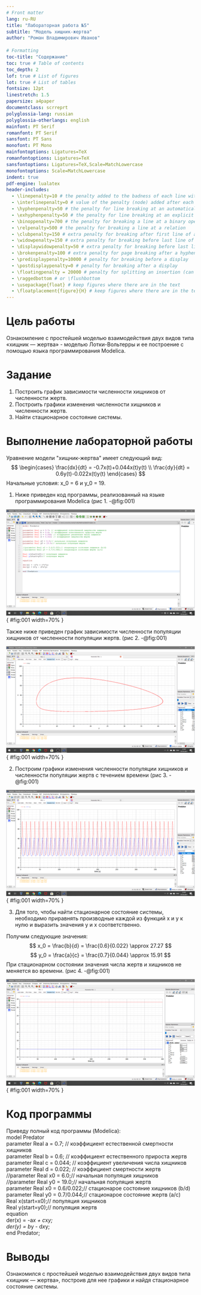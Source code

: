 ```yaml
---
# Front matter
lang: ru-RU
title: "Лабораторная работа №5"
subtitle: "Модель хищник-жертва"
author: "Роман Владимирович Иванов"

# Formatting
toc-title: "Содержание"
toc: true # Table of contents
toc_depth: 2
lof: true # List of figures
lot: true # List of tables
fontsize: 12pt
linestretch: 1.5
papersize: a4paper
documentclass: scrreprt
polyglossia-lang: russian
polyglossia-otherlangs: english
mainfont: PT Serif
romanfont: PT Serif
sansfont: PT Sans
monofont: PT Mono
mainfontoptions: Ligatures=TeX
romanfontoptions: Ligatures=TeX
sansfontoptions: Ligatures=TeX,Scale=MatchLowercase
monofontoptions: Scale=MatchLowercase
indent: true
pdf-engine: lualatex
header-includes:
  - \linepenalty=10 # the penalty added to the badness of each line within a paragraph (no associated penalty node) Increasing the value makes tex try to have fewer lines in the paragraph.
  - \interlinepenalty=0 # value of the penalty (node) added after each line of a paragraph.
  - \hyphenpenalty=50 # the penalty for line breaking at an automatically inserted hyphen
  - \exhyphenpenalty=50 # the penalty for line breaking at an explicit hyphen
  - \binoppenalty=700 # the penalty for breaking a line at a binary operator
  - \relpenalty=500 # the penalty for breaking a line at a relation
  - \clubpenalty=150 # extra penalty for breaking after first line of a paragraph
  - \widowpenalty=150 # extra penalty for breaking before last line of a paragraph
  - \displaywidowpenalty=50 # extra penalty for breaking before last line before a display math
  - \brokenpenalty=100 # extra penalty for page breaking after a hyphenated line
  - \predisplaypenalty=10000 # penalty for breaking before a display
  - \postdisplaypenalty=0 # penalty for breaking after a display
  - \floatingpenalty = 20000 # penalty for splitting an insertion (can only be split footnote in standard LaTeX)
  - \raggedbottom # or \flushbottom
  - \usepackage{float} # keep figures where there are in the text
  - \floatplacement{figure}{H} # keep figures where there are in the text
---
```


# Цель работы

Ознакомление с простейшей моделью взаимодействия двух видов типа «хищник — жертва» - моделью Лотки-Вольтерры  и ее построение с помощью языка программирования Modelica. 

# Задание

1. Построить график зависимости численности хищников от численности жертв.
2. Построить графики изменения численности хищников и численности жертв.
3. Найти стационарное состояние системы.

# Выполнение лабораторной работы

Уравнение модели "хищник-жертва" имеет следующий вид:
	$$ 
                \begin{cases}
                    \frac{dx}{dt} = -0.7x(t)+0.044x(t)y(t)
                    \\
                    \frac{dy}{dt} = 0.6y(t)-0.022x(t)y(t)
                 \end{cases}
        $$
Начальные условия: x_0 = 6 и y_0 = 19.
1. Ниже приведен код программы, реализованный на языке программирования Modelica (рис 1. -@fig:001)  

![Код программы для решения задачи](image/1.png){ #fig:001 width=70% }

Также ниже приведен график зависимости численности популяции хищников от численности популяции жертв. (рис 2. -@fig:001)  

![График зависимости численности хищников от численности жертв](image/2.png){ #fig:001 width=70% }

2. Построим графики изменения численности популяции хищников и численности популяции жертв с течением времени (рис 3. -@fig:001)  

![Графики изменения численности хищников и численности жертв с течением времени](image/3.png){ #fig:001 width=70% }

3. Для того, чтобы найти стационарное состояние системы, необходимо приравнять производные каждой из функций x и y к нулю и выразить значения y и x соответственно.  

Получим следующие значения:
$$ x_0 = \frac{b}{d} = \frac{0.6}{0.022} \approx 27.27  $$
$$ y_0 = \frac{a}{c} = \frac{0.7}{0.044} \approx 15.91  $$
При стационарном состоянии значения числа жертв и хищников не меняется во времени. (рис 4. -@fig:001)  

![Стационарное состояние системы](image/4.png){ #fig:001 width=70% }

# Код программы

Приведу полный код программы (Modelica):    
model Predator  
parameter Real a = 0.7; // коэффициент естественной смертности хищников  
parameter Real b = 0.6; // коэффициент естественного прироста жертв  
parameter Real c = 0.044; // коэффициент увеличения числа хищников  
parameter Real d = 0.022; // коэффициент смертности жертв  
//parameter Real x0 = 6.0;// начальная популяция хищников  
//parameter Real y0 = 19.0;// начальная популяция жертв  
parameter Real x0 = 0.6/0.022;// стационарое состояние хищников (b/d)  
parameter Real y0 = 0.7/0.044;// стационарое состояние жертв (a/c)  
Real x(start=x0);// популяция хищников  
Real y(start=y0);// популяция жертв  
equation  
der(x) = -a*x + c*x*y;  
der(y) = b*y - d*x*y;  
end Predator;  

# Выводы

Ознакомился с простейшей моделью взаимодействия двух видов типа «хищник — жертва», построив для нее графики и найдя стационарное состояние системы. 
